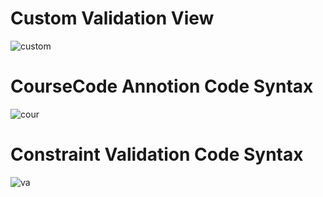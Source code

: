 # Custom Validation View
![custom](https://user-images.githubusercontent.com/26745548/38266728-41870200-379b-11e8-903e-64217ebfdb6c.JPG)

# CourseCode Annotion Code Syntax
![cour](https://user-images.githubusercontent.com/26745548/38266731-42a798f2-379b-11e8-8432-440251d42e93.JPG)
# Constraint Validation Code Syntax
![va](https://user-images.githubusercontent.com/26745548/38266732-42e57640-379b-11e8-9463-c4124e749a8a.JPG)
